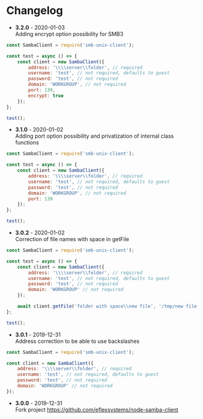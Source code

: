 # Changelog

* **3.2.0** - 2020-01-03  
Adding encrypt option possibility for SMB3

```javascript
const SambaClient = require('smb-unix-client');

const test = async () => {
    const client = new SambaClient({
        address: '\\\\server\\folder', // required
        username: 'test', // not required, defaults to guest
        password: 'test', // not required
        domain: 'WORKGROUP', // not required
        port: 139,
        encrypt: true
    });
};

test();
```

* **3.1.0** - 2020-01-02  
Adding port option possibility and privatization of internal class functions

```javascript
const SambaClient = require('smb-unix-client');

const test = async () => {
    const client = new SambaClient({
        address: '\\\\server\\folder', // required
        username: 'test', // not required, defaults to guest
        password: 'test', // not required
        domain: 'WORKGROUP', // not required
        port: 139
    });
};

test();
```

* **3.0.2** - 2020-01-02  
Correction of file names with space in getFile

```javascript
const SambaClient = require('smb-unix-client');

const test = async () => {
    const client = new SambaClient({
        address: '\\\\server\\folder', // required
        username: 'test', // not required, defaults to guest
        password: 'test', // not required
        domain: 'WORKGROUP' // not required
    });

    await client.getFile('folder with space\\new file', '/tmp/new file');
};

test();
```

* **3.0.1** - 2019-12-31  
Address correction to be able to use backslashes

```javascript
const SambaClient = require('smb-unix-client');

const client = new SambaClient({
    address: '\\\\server\\folder', // required
    username: 'test', // not required, defaults to guest
    password: 'test', // not required
    domain: 'WORKGROUP' // not required
});
```

* **3.0.0** - 2019-12-31  
Fork project <https://github.com/eflexsystems/node-samba-client>
